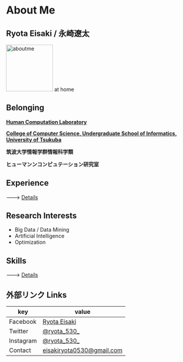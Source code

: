 # About Me

## Ryota Eisaki / 永崎遼太

<img width="127" alt="aboutme" src="https://user-images.githubusercontent.com/39875637/97383894-f75ae600-1911-11eb-852e-b3016eb7349a.jpeg">
at home


## Belonging

[**Human Computation Laboratory**](https://hcomp.cs.tsukuba.ac.jp)

[**College of Computer Science, Undergraduate School of Informatics, University of Tsukuba**
](https://www.coins.tsukuba.ac.jp/en/)

**筑波大学情報学群情報科学類**  

**ヒューマンンコンピュテーション研究室**

## Experience
---> [Details](https://github.com/RyotaEisaki/about_me/blob/master/Career.md)

## Research Interests

- Big Data / Data Mining
- Artificial Intelligence 
- Optimization

## Skills

---> [Details](https://github.com/RyotaEisaki/about_me/blob/master/Skills.md)

## 外部リンク Links
|key|value|
|---|---|
|Facebook|[Ryota Eisaki](https://www.facebook.com/ryotaeisaki)|
|Twitter|[@ryota_530_](https://twitter.com/ryota_530_)|
|Instagram|[@ryota_530_](https://instagram.com/ryota_530_)|
|Contact|eisakiryota0530@gmail.com|

